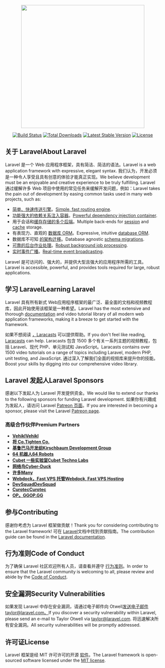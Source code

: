 <p align="center"><a href="https://laravel.com" target="_blank"><img src="https://raw.githubusercontent.com/laravel/art/master/logo-lockup/5%20SVG/2%20CMYK/1%20Full%20Color/laravel-logolockup-cmyk-red.svg" width="400"></a></p>

<p align="center">
<a href="https://travis-ci.org/laravel/framework"><img src="https://travis-ci.org/laravel/framework.svg" alt="Build Status"></a>
<a href="https://packagist.org/packages/laravel/framework"><img src="https://img.shields.io/packagist/dt/laravel/framework" alt="Total Downloads"></a>
<a href="https://packagist.org/packages/laravel/framework"><img src="https://img.shields.io/packagist/v/laravel/framework" alt="Latest Stable Version"></a>
<a href="https://packagist.org/packages/laravel/framework"><img src="https://img.shields.io/packagist/l/laravel/framework" alt="License"></a>
</p>

## <a name="about-laravel"></a><span data-ttu-id="fd96e-101">关于 Laravel</span><span class="sxs-lookup"><span data-stu-id="fd96e-101">About Laravel</span></span>

<span data-ttu-id="fd96e-102">Laravel 是一个 Web 应用程序框架，具有简洁、简洁的语法。</span><span class="sxs-lookup"><span data-stu-id="fd96e-102">Laravel is a web application framework with expressive, elegant syntax.</span></span> <span data-ttu-id="fd96e-103">我们认为，开发必须是一种令人享受且具有创意的体验才能真正实现。</span><span class="sxs-lookup"><span data-stu-id="fd96e-103">We believe development must be an enjoyable and creative experience to be truly fulfilling.</span></span> <span data-ttu-id="fd96e-104">Laravel 通过缓解许多 Web 项目中使用的常见任务来缓解开发问题，例如：</span><span class="sxs-lookup"><span data-stu-id="fd96e-104">Laravel takes the pain out of development by easing common tasks used in many web projects, such as:</span></span>

- <span data-ttu-id="fd96e-105">[简单、快速传送引擎](https://laravel.com/docs/routing)。</span><span class="sxs-lookup"><span data-stu-id="fd96e-105">[Simple, fast routing engine](https://laravel.com/docs/routing).</span></span>
- <span data-ttu-id="fd96e-106">[功能强大的依赖关系注入容器](https://laravel.com/docs/container)。</span><span class="sxs-lookup"><span data-stu-id="fd96e-106">[Powerful dependency injection container](https://laravel.com/docs/container).</span></span>
- <span data-ttu-id="fd96e-107">用于会话和[缓存存储](https://laravel.com/docs/session)[的多个后端](https://laravel.com/docs/cache)。</span><span class="sxs-lookup"><span data-stu-id="fd96e-107">Multiple back-ends for [session](https://laravel.com/docs/session) and [cache](https://laravel.com/docs/cache) storage.</span></span>
- <span data-ttu-id="fd96e-108">有表现力、直观的 [数据库 ORM](https://laravel.com/docs/eloquent)。</span><span class="sxs-lookup"><span data-stu-id="fd96e-108">Expressive, intuitive [database ORM](https://laravel.com/docs/eloquent).</span></span>
- <span data-ttu-id="fd96e-109">数据库不可知 [的架构迁移](https://laravel.com/docs/migrations)。</span><span class="sxs-lookup"><span data-stu-id="fd96e-109">Database agnostic [schema migrations](https://laravel.com/docs/migrations).</span></span>
- <span data-ttu-id="fd96e-110">[可靠的后台作业处理](https://laravel.com/docs/queues)。</span><span class="sxs-lookup"><span data-stu-id="fd96e-110">[Robust background job processing](https://laravel.com/docs/queues).</span></span>
- <span data-ttu-id="fd96e-111">[实时事件广播](https://laravel.com/docs/broadcasting)。</span><span class="sxs-lookup"><span data-stu-id="fd96e-111">[Real-time event broadcasting](https://laravel.com/docs/broadcasting).</span></span>

<span data-ttu-id="fd96e-112">Laravel 是可访问的、强大的，并提供大型且强大的应用程序所需的工具。</span><span class="sxs-lookup"><span data-stu-id="fd96e-112">Laravel is accessible, powerful, and provides tools required for large, robust applications.</span></span>

## <a name="learning-laravel"></a><span data-ttu-id="fd96e-113">学习 Laravel</span><span class="sxs-lookup"><span data-stu-id="fd96e-113">Learning Laravel</span></span>

<span data-ttu-id="fd96e-114">Laravel 具有所有新式 Web[](https://laravel.com/docs)应用程序框架的最广泛、最全面的文档和视频教程库，因此开始使用该框架是一种希望。</span><span class="sxs-lookup"><span data-stu-id="fd96e-114">Laravel has the most extensive and thorough [documentation](https://laravel.com/docs) and video tutorial library of all modern web application frameworks, making it a breeze to get started with the framework.</span></span>

<span data-ttu-id="fd96e-115">如果不想阅读 [，Laracasts](https://laracasts.com) 可以提供帮助。</span><span class="sxs-lookup"><span data-stu-id="fd96e-115">If you don't feel like reading, [Laracasts](https://laracasts.com) can help.</span></span> <span data-ttu-id="fd96e-116">Laracasts 包含 1500 多个有关一系列主题的视频教程，包括 Laravel、现代 PHP、单元测试和 JavaScript。</span><span class="sxs-lookup"><span data-stu-id="fd96e-116">Laracasts contains over 1500 video tutorials on a range of topics including Laravel, modern PHP, unit testing, and JavaScript.</span></span> <span data-ttu-id="fd96e-117">通过深入了解我们全面的视频库来提升你的技能。</span><span class="sxs-lookup"><span data-stu-id="fd96e-117">Boost your skills by digging into our comprehensive video library.</span></span>

## <a name="laravel-sponsors"></a><span data-ttu-id="fd96e-118">Laravel 发起人</span><span class="sxs-lookup"><span data-stu-id="fd96e-118">Laravel Sponsors</span></span>

<span data-ttu-id="fd96e-119">感谢以下发起人为 Laravel 开发提供资金。</span><span class="sxs-lookup"><span data-stu-id="fd96e-119">We would like to extend our thanks to the following sponsors for funding Laravel development.</span></span> <span data-ttu-id="fd96e-120">如果你有兴趣成为发起人，请访问 Laravel [Patreon 页面](https://patreon.com/taylorotwell)。</span><span class="sxs-lookup"><span data-stu-id="fd96e-120">If you are interested in becoming a sponsor, please visit the Laravel [Patreon page](https://patreon.com/taylorotwell).</span></span>

### <a name="premium-partners"></a><span data-ttu-id="fd96e-121">高级合作伙伴</span><span class="sxs-lookup"><span data-stu-id="fd96e-121">Premium Partners</span></span>

- <span data-ttu-id="fd96e-122">**[Vehikl](https://vehikl.com/)**</span><span class="sxs-lookup"><span data-stu-id="fd96e-122">**[Vehikl](https://vehikl.com/)**</span></span>
- <span data-ttu-id="fd96e-123">**[将 Co.](https://tighten.co)**</span><span class="sxs-lookup"><span data-stu-id="fd96e-123">**[Tighten Co.](https://tighten.co)**</span></span>
- <span data-ttu-id="fd96e-124">**[基鲁巴马开发组](https://kirschbaumdevelopment.com)**</span><span class="sxs-lookup"><span data-stu-id="fd96e-124">**[Kirschbaum Development Group](https://kirschbaumdevelopment.com)**</span></span>
- <span data-ttu-id="fd96e-125">**[64 机器人](https://64robots.com)**</span><span class="sxs-lookup"><span data-stu-id="fd96e-125">**[64 Robots](https://64robots.com)**</span></span>
- <span data-ttu-id="fd96e-126">**[Cubet 一些实验室](https://cubettech.com)**</span><span class="sxs-lookup"><span data-stu-id="fd96e-126">**[Cubet Techno Labs](https://cubettech.com)**</span></span>
- <span data-ttu-id="fd96e-127">**[网络鸟](https://cyber-duck.co.uk)**</span><span class="sxs-lookup"><span data-stu-id="fd96e-127">**[Cyber-Duck](https://cyber-duck.co.uk)**</span></span>
- <span data-ttu-id="fd96e-128">**[许多](https://www.many.co.uk)**</span><span class="sxs-lookup"><span data-stu-id="fd96e-128">**[Many](https://www.many.co.uk)**</span></span>
- <span data-ttu-id="fd96e-129">**[Webdock，Fast VPS 托管](https://www.webdock.io/en)**</span><span class="sxs-lookup"><span data-stu-id="fd96e-129">**[Webdock, Fast VPS Hosting](https://www.webdock.io/en)**</span></span>
- <span data-ttu-id="fd96e-130">**[DevSquad](https://devsquad.com)**</span><span class="sxs-lookup"><span data-stu-id="fd96e-130">**[DevSquad](https://devsquad.com)**</span></span>
- <span data-ttu-id="fd96e-131">**[Curotec](https://www.curotec.com/)**</span><span class="sxs-lookup"><span data-stu-id="fd96e-131">**[Curotec](https://www.curotec.com/)**</span></span>
- <span data-ttu-id="fd96e-132">**[OP。GG](https://op.gg)**</span><span class="sxs-lookup"><span data-stu-id="fd96e-132">**[OP.GG](https://op.gg)**</span></span>

## <a name="contributing"></a><span data-ttu-id="fd96e-133">参与</span><span class="sxs-lookup"><span data-stu-id="fd96e-133">Contributing</span></span>

<span data-ttu-id="fd96e-134">感谢你考虑为 Laravel 框架做贡献！</span><span class="sxs-lookup"><span data-stu-id="fd96e-134">Thank you for considering contributing to the Laravel framework!</span></span> <span data-ttu-id="fd96e-135">可在 [Laravel](https://laravel.com/docs/contributions)文档中找到贡献指南。</span><span class="sxs-lookup"><span data-stu-id="fd96e-135">The contribution guide can be found in the [Laravel documentation](https://laravel.com/docs/contributions).</span></span>

## <a name="code-of-conduct"></a><span data-ttu-id="fd96e-136">行为准则</span><span class="sxs-lookup"><span data-stu-id="fd96e-136">Code of Conduct</span></span>

<span data-ttu-id="fd96e-137">为了确保 Laravel 社区欢迎所有人员，请查看并遵守 [行为准则](https://laravel.com/docs/contributions#code-of-conduct)。</span><span class="sxs-lookup"><span data-stu-id="fd96e-137">In order to ensure that the Laravel community is welcoming to all, please review and abide by the [Code of Conduct](https://laravel.com/docs/contributions#code-of-conduct).</span></span>

## <a name="security-vulnerabilities"></a><span data-ttu-id="fd96e-138">安全漏洞</span><span class="sxs-lookup"><span data-stu-id="fd96e-138">Security Vulnerabilities</span></span>

<span data-ttu-id="fd96e-139">如果发现 Laravel 中存在安全漏洞，请通过电子邮件向 Otwell[发送电子邮件taylor@laravel.com。](mailto:taylor@laravel.com)</span><span class="sxs-lookup"><span data-stu-id="fd96e-139">If you discover a security vulnerability within Laravel, please send an e-mail to Taylor Otwell via [taylor@laravel.com](mailto:taylor@laravel.com).</span></span> <span data-ttu-id="fd96e-140">将迅速解决所有安全漏洞。</span><span class="sxs-lookup"><span data-stu-id="fd96e-140">All security vulnerabilities will be promptly addressed.</span></span>

## <a name="license"></a><span data-ttu-id="fd96e-141">许可证</span><span class="sxs-lookup"><span data-stu-id="fd96e-141">License</span></span>

<span data-ttu-id="fd96e-142">Laravel 框架是经 MIT 许可许可的开源 [软件](https://opensource.org/licenses/MIT)。</span><span class="sxs-lookup"><span data-stu-id="fd96e-142">The Laravel framework is open-sourced software licensed under the [MIT license](https://opensource.org/licenses/MIT).</span></span>
